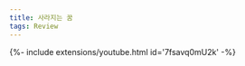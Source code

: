 ```yaml
---
title: 사라지는 꿈
tags: Review
---
```


<div>{%- include extensions/youtube.html id='7fsavq0mU2k' -%}</div>